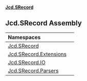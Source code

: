 #### [Jcd.SRecord](index.md 'index')

## Jcd.SRecord Assembly

| Namespaces | |
| :--- | :--- |
| [Jcd.SRecord](Jcd.SRecord.md 'Jcd.SRecord') | |
| [Jcd.SRecord.Extensions](Jcd.SRecord.Extensions.md 'Jcd.SRecord.Extensions') | |
| [Jcd.SRecord.IO](Jcd.SRecord.IO.md 'Jcd.SRecord.IO') | |
| [Jcd.SRecord.Parsers](Jcd.SRecord.Parsers.md 'Jcd.SRecord.Parsers') | |
